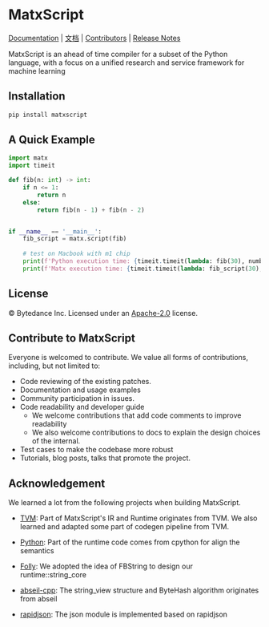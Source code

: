 MatxScript
===============================================================

[Documentation](https://bytedance.github.io/matxscript/) |
[文档](https://bytedance.github.io/matxscript/zh-CN/index.html) |
[Contributors](CONTRIBUTORS.md) |
[Release Notes](NEWS.md)


MatxScript is an ahead of time compiler for a subset of the Python language, with a focus on a unified research and service framework for machine learning

Installation
-------
```bash
pip install matxscript
```


A Quick Example
-------
```python
import matx
import timeit

def fib(n: int) -> int:
    if n <= 1:
        return n
    else:
        return fib(n - 1) + fib(n - 2)


if __name__ == '__main__':
    fib_script = matx.script(fib)
    
    # test on Macbook with m1 chip
    print(f'Python execution time: {timeit.timeit(lambda: fib(30), number=10)}s')  # 1.59s
    print(f'Matx execution time: {timeit.timeit(lambda: fib_script(30), number=10)}s') # 0.03s
```


License
-------
© Bytedance Inc. Licensed under an [Apache-2.0](LICENSE) license.

Contribute to MatxScript
------------------------
Everyone is welcomed to contribute. We value all forms of contributions, including, but not limited to:

   - Code reviewing of the existing patches.
   - Documentation and usage examples
   - Community participation in issues.
   - Code readability and developer guide
      - We welcome contributions that add code comments to improve readability
      - We also welcome contributions to docs to explain the design choices of the internal.
   - Test cases to make the codebase more robust
   - Tutorials, blog posts, talks that promote the project.

Acknowledgement
---------------
We learned a lot from the following projects when building MatxScript.
- [TVM](https://github.com/apache/tvm): Part of MatxScript's IR and Runtime
  originates from TVM. We also learned and adapted some part of codegen pipeline from TVM.

- [Python](https://github.com/python/cpython/tree/3.8): Part of the runtime code comes from cpython for align the semantics

- [Folly](https://github.com/facebook/folly): We adopted the idea of FBString to design our runtime::string_core

- [abseil-cpp](https://github.com/abseil/abseil-cpp): The string_view structure and ByteHash algorithm originates from abseil

- [rapidjson](https://github.com/Tencent/rapidjson): The json module is implemented based on rapidjson
